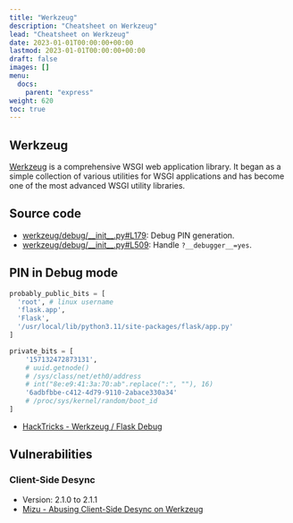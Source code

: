 ```yaml
---
title: "Werkzeug"
description: "Cheatsheet on Werkzeug"
lead: "Cheatsheet on Werkzeug"
date: 2023-01-01T00:00:00+00:00
lastmod: 2023-01-01T00:00:00+00:00
draft: false
images: []
menu:
  docs:
    parent: "express"
weight: 620
toc: true
---
```


## Werkzeug

[Werkzeug](https://github.com/pallets/werkzeug) is a comprehensive WSGI web application library. It began as a simple collection of various utilities for WSGI applications and has become one of the most advanced WSGI utility libraries.

## Source code

- [werkzeug/debug/\_\_init\_\_.py#L179](https://github.com/pallets/werkzeug/blob/2.3.3/src/werkzeug/debug/__init__.py#L179): Debug PIN generation.
- [werkzeug/debug/\_\_init\_\_.py#L509](https://github.com/pallets/werkzeug/blob/2.3.3/src/werkzeug/debug/__init__.py#L509): Handle `?__debugger__=yes`.

## PIN in Debug mode

```python
probably_public_bits = [
  'root', # linux username
  'flask.app',
  'Flask',
  '/usr/local/lib/python3.11/site-packages/flask/app.py'
]

private_bits = [
    '157132472873131',
    # uuid.getnode()
    # /sys/class/net/eth0/address
    # int("8e:e9:41:3a:70:ab".replace(":", ""), 16)
    '6adbfbbe-c412-4d79-9110-2abace330a34'
    # /proc/sys/kernel/random/boot_id
]
```

- [HackTricks - Werkzeug / Flask Debug](https://book.hacktricks.xyz/network-services-pentesting/pentesting-web/werkzeug)

## Vulnerabilities

### Client-Side Desync

- Version: 2.1.0 to 2.1.1
- [Mizu -  Abusing Client-Side Desync on Werkzeug](https://mizu.re/post/abusing-client-side-desync-on-werkzeug)